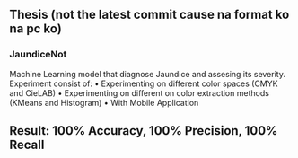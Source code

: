 ## Thesis (not the latest commit cause na format ko na pc ko)

### JaundiceNot
Machine Learning model that diagnose Jaundice and assesing its severity.
Experiment consist of:
• Experimenting on different color spaces (CMYK and CieLAB)
• Experimenting on different on color extraction methods (KMeans and Histogram)
• With Mobile Application


## Result: 100% Accuracy, 100% Precision, 100% Recall
